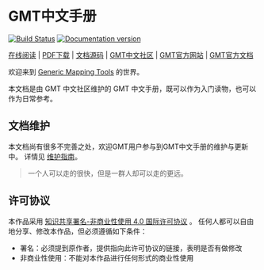 # GMT中文手册

[![Build Status](https://travis-ci.org/gmt-china/GMT_docs.svg?branch=master)](https://travis-ci.org/gmt-china/GMT_docs)
[![Documentation version](https://img.shields.io/badge/版本-v6.1-blue.svg)](https://docs.gmt-china.org/6.1/)

[在线阅读](https://docs.gmt-china.org/6.1/) |
[PDF下载](https://docs.gmt-china.org/6.1/GMT_docs.pdf) |
[文档源码](https://github.com/gmt-china/GMT_Docs) |
[GMT中文社区](https://gmt-china.org) |
[GMT官方网站](https://www.generic-mapping-tools.org) |
[GMT官方文档](https://docs.generic-mapping-tools.org)

欢迎来到 [Generic Mapping Tools](https://www.generic-mapping-tools.org) 的世界。

本文档是由 GMT 中文社区维护的 GMT 中文手册，既可以作为入门读物，也可以作为日常参考。

## 文档维护

本文档尚有很多不完善之处，欢迎GMT用户参与到GMT中文手册的维护与更新中。
详情见 [维护指南](CONTRIBUTING.md)。

> 一个人可以走的很快，但是一群人却可以走的更远。

## 许可协议

本作品采用 [知识共享署名-非商业性使用 4.0 国际许可协议](http://creativecommons.org/licenses/by-nc/4.0/) 。
任何人都可以自由地分享、修改本作品，但必须遵循如下条件：

- 署名：必须提到原作者，提供指向此许可协议的链接，表明是否有做修改
- 非商业性使用：不能对本作品进行任何形式的商业性使用
